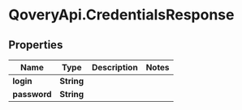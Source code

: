 # QoveryApi.CredentialsResponse

## Properties

Name | Type | Description | Notes
------------ | ------------- | ------------- | -------------
**login** | **String** |  | 
**password** | **String** |  | 


